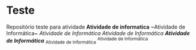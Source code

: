 # Teste
Repositório teste para atividade 
**Atividade de informatica**
~Atividade de Informática~
*Atividade de Informática*
_Atividade de Informática_
***Atividade de Informática***
<sub>Atividade de Informática</sub>
<sup>Atividade de Informática</sup>
